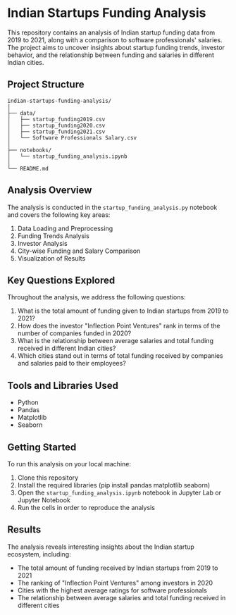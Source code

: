 # Indian Startups Funding Analysis

This repository contains an analysis of Indian startup funding data from 2019 to 2021, along with a comparison to software professionals' salaries. The project aims to uncover insights about startup funding trends, investor behavior, and the relationship between funding and salaries in different Indian cities.

## Project Structure

```
indian-startups-funding-analysis/
│
├── data/
│   ├── startup_funding2019.csv
│   ├── startup_funding2020.csv
│   ├── startup_funding2021.csv
│   └── Software Professionals Salary.csv
│
├── notebooks/
│   └── startup_funding_analysis.ipynb
│
└── README.md
```

## Analysis Overview

The analysis is conducted in the `startup_funding_analysis.py` notebook and covers the following key areas:

1. Data Loading and Preprocessing
2. Funding Trends Analysis
3. Investor Analysis
4. City-wise Funding and Salary Comparison
5. Visualization of Results

## Key Questions Explored

Throughout the analysis, we address the following questions:

1. What is the total amount of funding given to Indian startups from 2019 to 2021?
2. How does the investor "Inflection Point Ventures" rank in terms of the number of companies funded in 2020?
3. What is the relationship between average salaries and total funding received in different Indian cities?
4. Which cities stand out in terms of total funding received by companies and salaries paid to their employees?

## Tools and Libraries Used

- Python
- Pandas
- Matplotlib
- Seaborn

## Getting Started

To run this analysis on your local machine:

1. Clone this repository
2. Install the required libraries (pip install pandas matplotlib seaborn)
3. Open the `startup_funding_analysis.ipynb` notebook in Jupyter Lab or Jupyter Notebook
4. Run the cells in order to reproduce the analysis

## Results

The analysis reveals interesting insights about the Indian startup ecosystem, including:

- The total amount of funding received by Indian startups from 2019 to 2021
- The ranking of "Inflection Point Ventures" among investors in 2020
- Cities with the highest average ratings for software professionals
- The relationship between average salaries and total funding received in different cities

